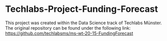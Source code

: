# Techlabs-Project-Funding-Forecast
This project was created within the Data Science track of Techlabs Münster.
The original repository can be found under the following link: https://github.com/techlabsms/ms-wt-20-15-FundingForecast
